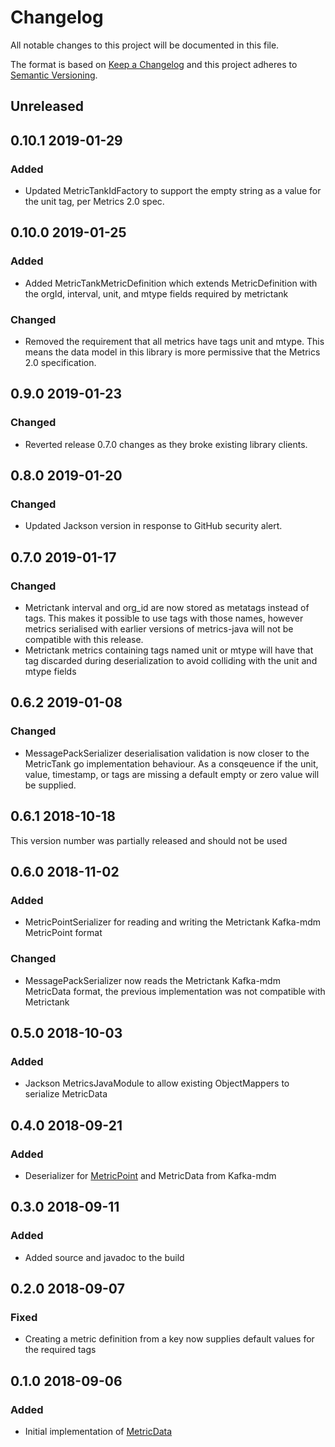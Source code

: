 # Changelog
All notable changes to this project will be documented in this file.

The format is based on [Keep a Changelog](http://keepachangelog.com/en/1.0.0/)
and this project adheres to [Semantic Versioning](http://semver.org/spec/v2.0.0.html).

## Unreleased

## 0.10.1 2019-01-29
### Added
- Updated MetricTankIdFactory to support the empty string as a value for the unit tag, per Metrics 2.0 spec.

## 0.10.0 2019-01-25
### Added
- Added MetricTankMetricDefinition which extends MetricDefinition with the orgId, interval, unit, and mtype fields required by metrictank

### Changed
- Removed the requirement that all metrics have tags unit and mtype. This means the data model in this library is more permissive that the Metrics 2.0 specification.

## 0.9.0 2019-01-23
### Changed
- Reverted release 0.7.0 changes as they broke existing library clients.

## 0.8.0 2019-01-20
### Changed
- Updated Jackson version in response to GitHub security alert.

## 0.7.0 2019-01-17
### Changed
- Metrictank interval and org_id are now stored as metatags instead of tags. This makes it possible to use tags with those names, however metrics serialised with earlier versions of metrics-java will not be compatible with this release.
- Metrictank metrics containing tags named unit or mtype will have that tag discarded during deserialization to avoid colliding with the unit and mtype fields

## 0.6.2 2019-01-08
### Changed
- MessagePackSerializer deserialisation validation is now closer to the MetricTank go implementation behaviour. As a consqeuence if the unit, value, timestamp, or tags are missing a default empty or zero value will be supplied.

## 0.6.1 2018-10-18
This version number was partially released and should not be used

## 0.6.0 2018-11-02
### Added
- MetricPointSerializer for reading and writing the Metrictank Kafka-mdm MetricPoint format

### Changed
- MessagePackSerializer now reads the Metrictank Kafka-mdm MetricData format, the previous implementation was not compatible with Metrictank

## 0.5.0 2018-10-03
### Added
- Jackson MetricsJavaModule to allow existing ObjectMappers to serialize MetricData

## 0.4.0 2018-09-21
### Added
- Deserializer for [MetricPoint](https://github.com/raintank/schema/blob/master/metricpoint.go) and MetricData from Kafka-mdm

## 0.3.0 2018-09-11
### Added
- Added source and javadoc to the build

## 0.2.0 2018-09-07
### Fixed
- Creating a metric definition from a key now supplies default values for the required tags

## 0.1.0 2018-09-06
### Added
- Initial implementation of [MetricData](https://github.com/raintank/schema/blob/faebde8e89e024d82c8c7b3bd9c8cd5f794b3b38/metric.go#L33)

